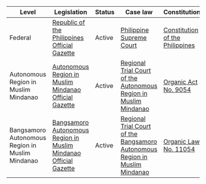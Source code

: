 | Level | Legislation | Status | Case law | Constitution |
|---|---|---|---|---|
| Federal | [Republic of the Philippines Official Gazette](https://www.gov.ph/) | Active | [Philippine Supreme Court](https://sc.judiciary.gov.ph/) | [Constitution of the Philippines](https://www.officialgazette.gov.ph/constitutions/1987-constitution/) |
| Autonomous Region in Muslim Mindanao | [Autonomous Region in Muslim Mindanao Official Gazette](https://www.armmgov.ph/) | Active | [Regional Trial Court of the Autonomous Region in Muslim Mindanao](https://armmgov.ph/regional-trial-court/) | [Organic Act No. 9054](https://www.officialgazette.gov.ph/downloads/1999/11/02/RA-9054.pdf) |
| Bangsamoro Autonomous Region in Muslim Mindanao | [Bangsamoro Autonomous Region in Muslim Mindanao Official Gazette](https://www.barmm.gov.ph/) | Active | [Regional Trial Court of the Bangsamoro Autonomous Region in Muslim Mindanao](https://barmm.gov.ph/regional-trial-court/) | [Organic Law No. 11054](https://www.officialgazette.gov.ph/downloads/2019/03/24/RA-11054.pdf) |